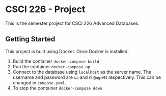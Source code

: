 # CSCI 226 - Project

This is the semester project for CSCI 226 Advanced Databases.

## Getting Started
This project is built using Docker.  Once Docker is installed:
1. Build the container `docker-compose build`
1. Run the container `docker-compose up`
1. Connect to the database using `localhost` as the server name.  The username and password are `sa` and `Ch@ngeM3` respectively. This can be changed in `compose.yaml`.
1. To stop the container `docker-compose down`


